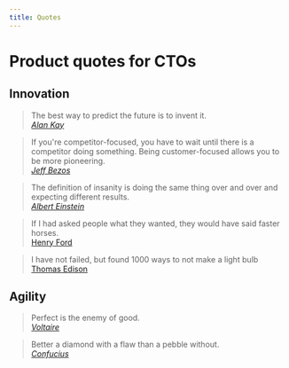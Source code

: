 ```yaml
---
title: Quotes
---
```


# Product quotes for CTOs

## Innovation

> The best way to predict the future is to invent it.<br>[_Alan Kay_](https://en.wikipedia.org/wiki/Alan_Kay)

> If you're competitor-focused, you have to wait until there is a competitor doing something. Being customer-focused allows you to be more pioneering.<br>[_Jeff Bezos_](https://en.wikipedia.org/wiki/Jeff_Bezos)

> The definition of insanity is doing the same thing over and over and expecting different results.<br>[_Albert Einstein_](https://en.wikipedia.org/wiki/Albert_Einstein)

> If I had asked people what they wanted, they would have said faster horses.<br>[Henry Ford](https://en.wikipedia.org/wiki/Henry_Ford)

> I have not failed, but found 1000 ways to not make a light bulb<br>[Thomas Edison](https://en.wikipedia.org/wiki/Thomas_Edison)

## Agility

> Perfect is the enemy of good.<br>[_Voltaire_](https://en.wikipedia.org/wiki/Voltaire)

> Better a diamond with a flaw than a pebble without.<br>[_Confucius_](https://en.wikipedia.org/wiki/Confucius)
